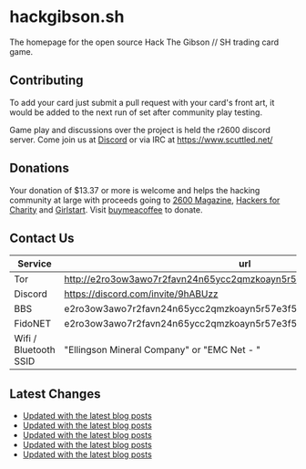 # hackgibson.sh
The homepage for the open source Hack The Gibson // SH trading card game.


## Contributing

To add your card just submit a pull request with your card's front art, it would be added to the next run of set after community play testing.

Game play and discussions over the project is held the r2600 discord server. Come join us at [Discord](https://discord.com/invite/9hABUzz) or via IRC at https://www.scuttled.net/


## Donations

Your donation of $13.37 or more is welcome and helps the hacking community at large with proceeds going to [2600 Magazine](https://2600.com/), [Hackers for Charity](https://hackersforcharity.org) and [Girlstart](https://girlstart.org).  Visit [buymeacoffee](https://www.buymeacoffee.com/hackgibson.sh) to donate.


## Contact Us

Service | url
-|-
Tor | http://e2ro3ow3awo7r2favn24n65ycc2qmzkoayn5r57e3f56nvjwdcgg32ad.onion
Discord | https://discord.com/invite/9hABUzz
BBS | e2ro3ow3awo7r2favn24n65ycc2qmzkoayn5r57e3f56nvjwdcgg32ad.onion:23
FidoNET | e2ro3ow3awo7r2favn24n65ycc2qmzkoayn5r57e3f56nvjwdcgg32ad.onion:24554
Wifi / Bluetooth SSID | "Ellingson Mineral Company" or "EMC Net - <fidonet address>"

## Latest Changes
<!-- BLOG-POST-LIST:START -->
- [Updated with the latest blog posts](https://github.com/DFW2600/hackgibson.sh/commit/bd41cdc4b777ef7d27a6428119b761e29e48f0a0)
- [Updated with the latest blog posts](https://github.com/DFW2600/hackgibson.sh/commit/4b4f48b2998aaf7329bc0c167d3b046bf126b2aa)
- [Updated with the latest blog posts](https://github.com/DFW2600/hackgibson.sh/commit/672c844d9f207e06f5da17379ad605dd64370458)
- [Updated with the latest blog posts](https://github.com/DFW2600/hackgibson.sh/commit/2a9c981d8071c4de0e9d0049bae706cdff028449)
- [Updated with the latest blog posts](https://github.com/DFW2600/hackgibson.sh/commit/3d0ed0d15dbbd42adbfa3244909800ad1f7c04e7)
<!-- BLOG-POST-LIST:END -->
